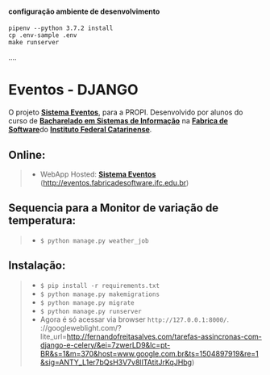 #### configuração ambiente de desenvolvimento
```
pipenv --python 3.7.2 install
cp .env-sample .env
make runserver
```
....

Eventos - DJANGO
===================

O projeto [**Sistema Eventos**](http://www.eventos.fabricadesoftware.ifc.edu.br), para a PROPI. Desenvolvido por alunos do curso de [**Bacharelado em Sistemas de Informação**](http://bsi.araquari.ifc.edu.br/) na [**Fabrica de Software**](http://fabricadesoftware.ifc.edu.br/)do [**Instituto Federal Catarinense**](http://araquari.ifc.edu.br/).



Online:
-------------

> - WebApp Hosted: [**Sistema Eventos**](http://eventos.fabricadesoftware.ifc.edu.br) (http://eventos.fabricadesoftware.ifc.edu.br)

Sequencia para a Monitor de variação de temperatura:
-------------
> - ```$ python manage.py weather_job```

Instalação:
-------------
> - ```$ pip install -r requirements.txt```
> - ```$ python manage.py makemigrations```
> - ```$ python manage.py migrate```
> - ```$ python manage.py runserver```
> - Agora é só acessar via browser ```http://127.0.0.1:8000/```.
://googleweblight.com/?lite_url=http://fernandofreitasalves.com/tarefas-assincronas-com-django-e-celery/&ei=7zwerLD9&lc=pt-BR&s=1&m=370&host=www.google.com.br&ts=1504897919&re=1&sig=ANTY_L1er7bQsH3V7v8lITAtitJrKqJHbg)